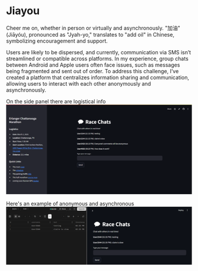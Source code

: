 # Jiayou

Cheer me on, whether in person or virtually and asynchronously. "加油" (Jiāyóu), pronounced as "Jyah-yo," translates to "add oil" in Chinese, symbolizing encouragement and support.

Users are likely to be dispersed, and currently, communication via SMS isn’t streamlined or compatible across platforms. In my experience, group chats between Android and Apple users often face issues, such as messages being fragmented and sent out of order. To address this challenge, I’ve created a platform that centralizes information sharing and communication, allowing users to interact with each other anonymously and asynchronously.

On the side panel there are logistical info
![logistical info](Media/logistics.png)

Here's an example of anonymous and asynchronous 
![Anonymous and Asynchronous Example](Media/async_comm.png)
